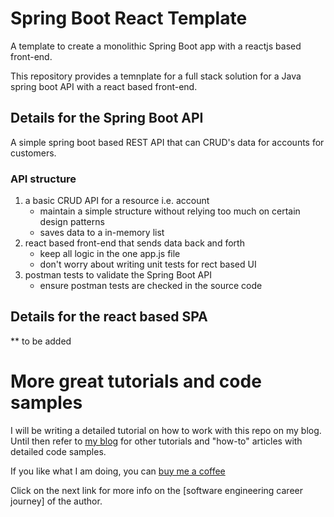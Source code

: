 # Spring Boot React Template

A template to create a monolithic Spring Boot app with a reactjs based front-end.

This repository provides a temnplate for a full stack solution for a Java spring boot API with a react based front-end.

## Details for the Spring Boot API
A simple spring boot based REST API that can CRUD's data for accounts for customers.

### API structure
1.  a basic CRUD API for a resource i.e. account
    - maintain a simple structure without relying too much on certain design patterns
    - saves data to a in-memory list
2. react based front-end that sends data back and forth
    - keep all logic in the one app.js file
    - don't worry about writing unit tests for rect based UI
3. postman tests to validate the Spring Boot API
    - ensure postman tests are checked in the source code

## Details for the react based SPA

** to be added

# More great tutorials and code samples
I will be writing a detailed tutorial on how to work with this repo on my blog. Until then refer to [my blog] for other tutorials and "how-to" articles with detailed code samples.

If you like what I am doing, you can [buy me a coffee]

Click on the next link for more info on the [software engineering career journey] of the author.

[Jokes API with Spring RestTemplate]: https://mydaytodo.com/how-to-build-a-jokes-client-in-java-spring-boot-with-resttemplate/
[Call Rest API with Spring WebClient]: https://mydaytodo.com/how-to-call-rest-api-with-webclient/
[Node Typescript CRUD Notes]: https://github.com/cptdanko/node_typescript_crud_notes
[AWS DynamoDB query by non-primary]: https://mydaytodo.com/how-to-query-dynamodb-with-non-primary-key-column/
[AWS DynamoDB how to]: https://mydaytodo.com/aws-dynamodb-typescript-how-to/
[frontend in the repo]: https://github.com/cptdanko/react_typescript_todo_list
[native iOS app]: https://apps.apple.com/au/app/my-day-to-do-smart-task-list/id1020072048
[my blog]: https://mydaytodo.com/blog/
[AWS docs]: https://docs.aws.amazon.com/cli/latest/userguide/cli-configure-envvars.html
[blogpost]: https://mydaytodo.com/blog/
[buy me a coffee]: https://www.buymeacoffee.com/bhumansoni

